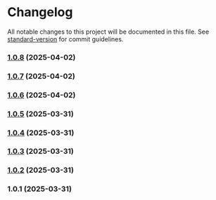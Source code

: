 # Changelog

All notable changes to this project will be documented in this file. See [standard-version](https://github.com/conventional-changelog/standard-version) for commit guidelines.

### [1.0.8](https://github.com/imkumardeepak/ProcessCaptReactApp/compare/v1.0.7...v1.0.8) (2025-04-02)

### [1.0.7](https://github.com/imkumardeepak/ProcessCaptReactApp/compare/v1.0.6...v1.0.7) (2025-04-02)

### [1.0.6](https://github.com/imkumardeepak/ProcessCaptReactApp/compare/v1.0.5...v1.0.6) (2025-04-02)

### [1.0.5](https://github.com/imkumardeepak/ProcessCaptReactApp/compare/v1.0.4...v1.0.5) (2025-03-31)

### [1.0.4](https://github.com/imkumardeepak/ProcessCaptReactApp/compare/v1.0.3...v1.0.4) (2025-03-31)

### [1.0.3](https://github.com/imkumardeepak/ProcessCaptReactApp/compare/v1.0.2...v1.0.3) (2025-03-31)

### [1.0.2](https://github.com/imkumardeepak/ProcessCaptReactApp/compare/v1.0.1...v1.0.2) (2025-03-31)

### 1.0.1 (2025-03-31)
